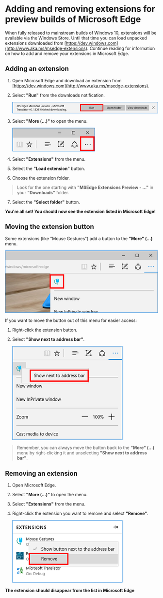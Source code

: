 # Adding and removing extensions for preview builds of Microsoft Edge
When fully released to mainstream builds of Windows 10, extensions will be available via the Windows Store. Until that time you can load unpacked extensions downloaded from [https://dev.windows.com](http://www.aka.ms/msedge-extensions). Continue reading for information on how to add and remove your extensions in Microsoft Edge.

## Adding an extension

1. Open Microsoft Edge and download an extension from [https://dev.windows.com](http://www.aka.ms/msedge-extensions).

2. Select **"Run"** from the downloads notification.

   ![run notification](../media/run_notification.PNG)  

3. Select **"More (...)"** to open the menu.

   ![more button](../media/morebutton.PNG)  

4. Select **"Extensions"** from the menu.

5. Select the **"Load extension"** button.

6. Choose the extension folder.
> Look for the one starting with **"MSEdge Extensions Preview - ..."** in your **"Downloads"** folder.

7. Select the **"Select folder"** button.

**You're all set! You should now see the extension listed in Microsoft Edge!**


## Moving the extension button
Some extensions (like "Mouse Gestures") add a button to the **"More" (...)** menu.

   ![actions menu](../media/browseraction.PNG)  


If you want to move the button out of this menu for easier access:

1. Right-click the extension button.

2. Select **"Show next to address bar"**.

   ![actions menu](../media/browseraction_contextmenu.png)  


>Remember, you can always move the button back to the **"More" (...)** menu by right-clicking it and unselecting **"Show next to address bar"**.

## Removing an extension

1. Open Microsoft Edge.

2. Select **"More (...)"** to open the menu.

3. Select **"Extensions"** from the menu.

4. Right-click the extension you want to remove and select **"Remove"**.

   ![actions menu](../media/remove.png)  

**The extension should disappear from the list in Microsoft Edge**

